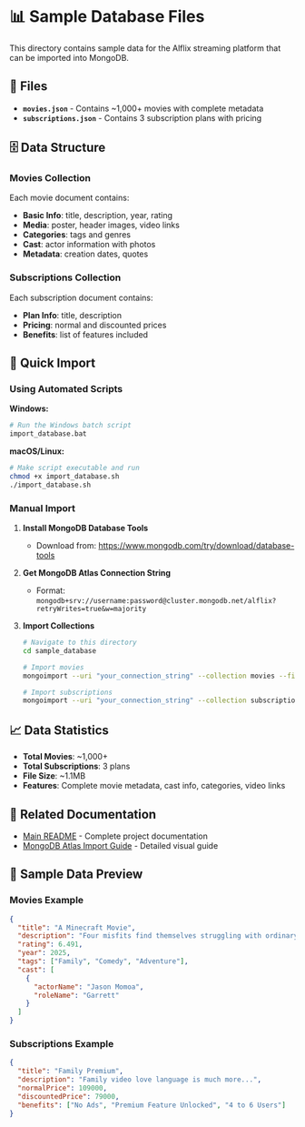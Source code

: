 # 📊 Sample Database Files

This directory contains sample data for the Alflix streaming platform that can be imported into MongoDB.

## 📁 Files

- **`movies.json`** - Contains ~1,000+ movies with complete metadata
- **`subscriptions.json`** - Contains 3 subscription plans with pricing

## 🗄️ Data Structure

### Movies Collection
Each movie document contains:
- **Basic Info**: title, description, year, rating
- **Media**: poster, header images, video links
- **Categories**: tags and genres
- **Cast**: actor information with photos
- **Metadata**: creation dates, quotes

### Subscriptions Collection
Each subscription document contains:
- **Plan Info**: title, description
- **Pricing**: normal and discounted prices
- **Benefits**: list of features included

## 🚀 Quick Import

### Using Automated Scripts

**Windows:**
```bash
# Run the Windows batch script
import_database.bat
```

**macOS/Linux:**
```bash
# Make script executable and run
chmod +x import_database.sh
./import_database.sh
```

### Manual Import

1. **Install MongoDB Database Tools**
   - Download from: https://www.mongodb.com/try/download/database-tools

2. **Get MongoDB Atlas Connection String**
   - Format: `mongodb+srv://username:password@cluster.mongodb.net/alflix?retryWrites=true&w=majority`

3. **Import Collections**
   ```bash
   # Navigate to this directory
   cd sample_database
   
   # Import movies
   mongoimport --uri "your_connection_string" --collection movies --file movies.json --jsonArray
   
   # Import subscriptions
   mongoimport --uri "your_connection_string" --collection subscriptions --file subscriptions.json --jsonArray
   ```

## 📈 Data Statistics

- **Total Movies**: ~1,000+
- **Total Subscriptions**: 3 plans
- **File Size**: ~1.1MB
- **Features**: Complete movie metadata, cast info, categories, video links

## 🔗 Related Documentation

- [Main README](../README.md) - Complete project documentation
- [MongoDB Atlas Import Guide](../MONGODB_ATLAS_IMPORT_GUIDE.md) - Detailed visual guide

## 🎯 Sample Data Preview

### Movies Example
```json
{
  "title": "A Minecraft Movie",
  "description": "Four misfits find themselves struggling with ordinary problems...",
  "rating": 6.491,
  "year": 2025,
  "tags": ["Family", "Comedy", "Adventure"],
  "cast": [
    {
      "actorName": "Jason Momoa",
      "roleName": "Garrett"
    }
  ]
}
```

### Subscriptions Example
```json
{
  "title": "Family Premium",
  "description": "Family video love language is much more...",
  "normalPrice": 109000,
  "discountedPrice": 79000,
  "benefits": ["No Ads", "Premium Feature Unlocked", "4 to 6 Users"]
}
```

